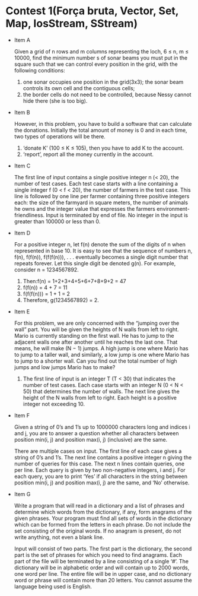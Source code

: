 # Contest 1(Força bruta, Vector, Set, Map, IosStream, SStream)

- Item A

  Given a grid of n rows and m columns representing the
loch, 6 ≤ n, m ≤ 10000, find the minimum number s of sonar
beams you must put in the square such that we can control
every position in the grid, with the following conditions:

   1) one sonar occupies one position in the grid(3x3); the sonar beam controls its own cell and the contiguous cells;
   2) the border cells do not need to be controlled, because Nessy cannot hide there (she is too big).

- Item B

  However, in this problem, you have to build a software that can calculate the donations. Initially
the total amount of money is 0 and in each time, two types of operations will be there.
    1) ‘donate K’ (100 ≤ K ≤ 105), then you have to add K to the account.
    2) ‘report’, report all the money currently in the account.

- Item C

  The first line of input contains a single positive integer n (< 20), the number of test cases. Each test
case starts with a line containing a single integer f (0 < f < 20), the number of farmers in the test
case. This line is followed by one line per farmer containing three positive integers each: the size of
the farmyard in square meters, the number of animals he owns and the integer value that expresses the
farmers environment-friendliness. Input is terminated by end of file. No integer in the input is greater
than 100000 or less than 0.

- Item D

  For a positive integer n, let f(n) denote the
sum of the digits of n when represented in base 10. It is easy to see that the sequence of numbers n, f(n), f(f(n)), f(f(f(n))), . . . eventually
becomes a single digit number that repeats forever. Let this single digit be denoted g(n).
For example, consider n = 1234567892.
    1) Then:f(n) = 1+2+3+4+5+6+7+8+9+2 = 47
    2) f(f(n)) = 4 + 7 = 11
    3) f(f(f(n))) = 1 + 1 = 2
    4) Therefore, g(1234567892) = 2.
 
- Item E

  For this problem, we are only concerned with the “jumping over the wall” part. You will be given the heights
of N walls from left to right. Mario is currently standing on the first wall. He has to jump to the
adjacent walls one after another until he reaches the last one. That means, he will make (N − 1)
jumps. A high jump is one where Mario has to jump to a taller wall, and similarly, a low jump is one where Mario has to jump to a shorter wall. Can you find out the total number of high jumps and low jumps Mario has to make?
    1) The first line of input is an integer T (T < 30) that indicates the number of test cases. Each case starts
with an integer N (0 < N < 50) that determines the number of walls. The next line gives the height
of the N walls from left to right. Each height is a positive integer not exceeding 10.

- Item F

  Given a string of 0’s and 1’s up to 1000000 characters long and indices i and j, you are to answer
a question whether all characters between position min(i, j) and position max(i, j) (inclusive) are the
same.
  
  There are multiple cases on input. The first line of each case gives a string of 0’s and 1’s. The next
line contains a positive integer n giving the number of queries for this case. The next n lines contain
queries, one per line. Each query is given by two non-negative integers, i and j. For each query, you
are to print ‘Yes’ if all characters in the string between position min(i, j) and position max(i, j) are the
same, and ‘No’ otherwise.

- Item G

  Write a program that will read in a dictionary and a list of phrases and determine which words from
the dictionary, if any, form anagrams of the given phrases. Your program must find all sets of words in
the dictionary which can be formed from the letters in each phrase. Do not include the set consisting
of the original words. If no anagram is present, do not write anything, not even a blank line.

  Input will consist of two parts. The first part is the dictionary, the second part is the set of phrases
for which you need to find anagrams. Each part of the file will be terminated by a line consisting of a
single ‘#’. The dictionary will be in alphabetic order and will contain up to 2000 words, one word per
line. The entire file will be in upper case, and no dictionary word or phrase will contain more than 20
letters. You cannot assume the language being used is English.
